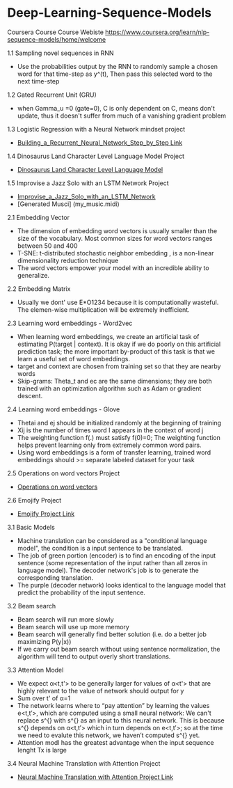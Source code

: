 # Deep-Learning-Sequence-Models
Coursera Course
Course Webiste https://www.coursera.org/learn/nlp-sequence-models/home/welcome

1.1 Sampling novel sequences in RNN
- Use the probabilities output by the RNN to randomly sample a chosen word for that time-step as y^(t), Then pass this selected word to the next time-step

1.2 Gated Recurrent Unit (GRU)
-  when Gamma_u =0 (gate=0), C<t> is only dependent on C<t-1>, means don't update, thus it doesn't suffer from much of a vanishing gradient problem

1.3 Logistic Regression with a Neural Network mindset project
  - [Building_a_Recurrent_Neural_Network_Step_by_Step Link](Building_a_Recurrent_Neural_Network_Step_by_Step_v3a.ipynb)

1.4 Dinosaurus Land Character Level Language Model Project
 - [Dinosaurus Land Character Level Language Model](Dinosaurus_Island_Character_level_language_model_final_v3a.ipynb)
 
1.5 Improvise a Jazz Solo with an LSTM Network Project
 - [Improvise_a_Jazz_Solo_with_an_LSTM_Network](Improvise_a_Jazz_Solo_with_an_LSTM_Network_v3a.ipynb)
 - [Generated Musci] (my_music.midi)

2.1 Embedding Vector
 -  The dimension of embedding word vectors is usually smaller than the size of the vocabulary. Most common sizes for word vectors ranges between 50 and 400
 - 	T-SNE: t-distributed stochastic neighbor embedding , is a non-linear dimensionality reduction technique
 -  The word vectors empower your model with an incredible ability to generalize. 
 
 2.2 Embedding Matrix
 - Usually we dont' use E*O1234 because it is computationally wasteful. The elemen-wise multiplication will be extremely inefficient.
 
 2.3 Learning word embeddings - Word2vec  
 - When learning word embeddings, we create an artificial task of estimating P(target | context). It is okay if we do poorly on this artificial prediction task; the more important by-product of this task is that we learn a useful set of word embeddings. 
 - target and context are chosen from training set so that they are nearby words
 - Skip-grams: Theta_t and ec are the same dimensions; they are both trained with an optimization algorithm such as Adam or gradient descent.
 
 2.4 Learning word embeddings - Glove
 - Thetai and ej should be initialized randomly at the beginning of training
 - Xij is the number of times word I appears in the context of word j
 - The weighting function f(.) must satisfy f(0)=0; The weighting function helps prevent learning only from extremely common word pairs.
  - Using word embeddings is a form of transfer learning, trained word embeddings should >= separate labeled dataset for your task

2.5 Operations on word vectors Project
 - [Operations on word vectors](Operations_on_word_vectors_v2a.ipynb)
 
2.6 Emojify Project
 - [Emojify Project Link](Emojify_v2a.ipynb)

3.1 Basic Models
 - Machine translation can be considered as a "conditional language model", the condition is a input sentence to be translated. 
 - The job of green portion (encoder) is to find an encoding of the input sentence (some representation of the input rather than all zeros in language model). The decoder network's job is to generate the corresponding translation.
 - The purple (decoder network) looks identical to the language model that predict the probability of the input sentence.

3.2 Beam search
 - Beam search will run more slowly
 - Beam search will use up more memory
 - Beam search will generally find better solution (i.e. do a better job maximizing P(y|x))
 - If we carry out beam search without using sentence normalization, the algorithm will tend to output overly short translations.

3.3 Attention Model
 - We expect α<t,t'> to be generally larger for values of α<t'> that are highly relevant to the value of network should output for y<t>
 - Sum  over t' of α=1
 - The network learns where to “pay attention” by learning the values e<t,t′>, which are computed using a small neural network: We can't replace s^{<t-1>} with s^{<t>} as an input to this neural network. This is because s^{<t>} depends on α<t,t′> which in turn depends on e<t,t′>; so at the time we need to evalute this network, we haven’t computed s^{<t>} yet.
 - Attention modl has the greatest advantage when the input sequence lenght Tx is large

3.4 Neural Machine Translation with Attention Project
 - [Neural Machine Translation with Attention Project Link](Neural_machine_translation_with_attention_v4a.ipynb)
